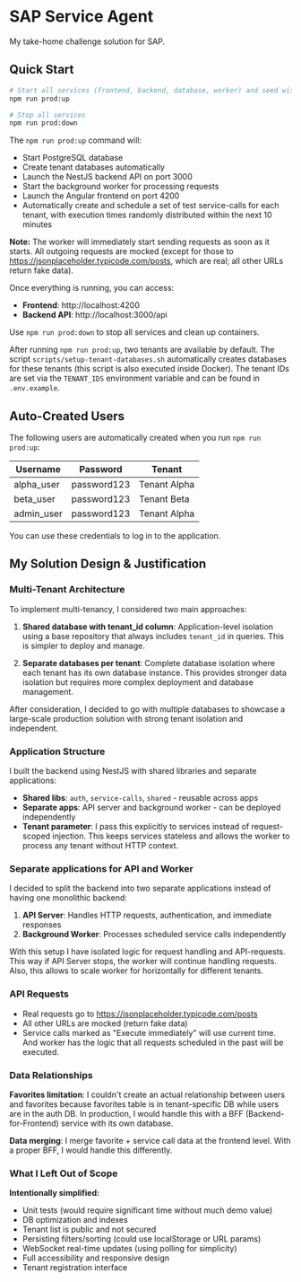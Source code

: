 # SAP Service Agent

My take-home challenge solution for SAP.

## Quick Start

```bash
# Start all services (frontend, backend, database, worker) and seed with sample data
npm run prod:up

# Stop all services
npm run prod:down
```


The `npm run prod:up` command will:
- Start PostgreSQL database
- Create tenant databases automatically
- Launch the NestJS backend API on port 3000
- Start the background worker for processing requests
- Launch the Angular frontend on port 4200
- Automatically create and schedule a set of test service-calls for each tenant, with execution times randomly distributed within the next 10 minutes

**Note:** The worker will immediately start sending requests as soon as it starts. All outgoing requests are mocked (except for those to https://jsonplaceholder.typicode.com/posts, which are real; all other URLs return fake data).

Once everything is running, you can access:
- **Frontend**: http://localhost:4200
- **Backend API**: http://localhost:3000/api

Use `npm run prod:down` to stop all services and clean up containers.

After running `npm run prod:up`, two tenants are available by default. The script `scripts/setup-tenant-databases.sh` automatically creates databases for these tenants (this script is also executed inside Docker). The tenant IDs are set via the `TENANT_IDS` environment variable and can be found in `.env.example`.

## Auto-Created Users

The following users are automatically created when you run `npm run prod:up`:

| Username     | Password     | Tenant        |
|--------------|--------------|---------------|
| alpha_user   | password123  | Tenant Alpha  |
| beta_user    | password123  | Tenant Beta   |
| admin_user   | password123  | Tenant Alpha  |

You can use these credentials to log in to the application.

## My Solution Design & Justification

### Multi-Tenant Architecture

To implement multi-tenancy, I considered two main approaches:

1. **Shared database with tenant_id column**: Application-level isolation using a base repository that always includes `tenant_id` in queries. This is simpler to deploy and manage.

2. **Separate databases per tenant**: Complete database isolation where each tenant has its own database instance. This provides stronger data isolation but requires more complex deployment and database management.

After consideration, I decided to go with multiple databases to showcase a large-scale production solution with strong tenant isolation and independent.
### Application Structure

I built the backend using NestJS with shared libraries and separate applications:
- **Shared libs**: `auth`, `service-calls`, `shared` - reusable across apps
- **Separate apps**: API server and background worker - can be deployed independently
- **Tenant parameter**: I pass this explicitly to services instead of request-scoped injection. This keeps services stateless and allows the worker to process any tenant without HTTP context.

### Separate applications for API and Worker

I decided to split the backend into two separate applications instead of having one monolithic backend:

1. **API Server**: Handles HTTP requests, authentication, and immediate responses
2. **Background Worker**: Processes scheduled service calls independently

With this setup I have isolated logic for request handling and API-requests. This way if API Server stops, the worker will continue handling requests. Also, this allows to scale worker for horizontally for different tenants.

### API Requests

- Real requests go to https://jsonplaceholder.typicode.com/posts
- All other URLs are mocked (return fake data)
- Service calls marked as "Execute immediately" will use current time. And worker has the logic that all requests scheduled in the past will be executed.

### Data Relationships

**Favorites limitation**: I couldn't create an actual relationship between users and favorites because favorites table is in tenant-specific DB while users are in the auth DB. In production, I would handle this with a BFF (Backend-for-Frontend) service with its own database.

**Data merging**: I merge favorite + service call data at the frontend level. With a proper BFF, I would handle this differently.

### What I Left Out of Scope

**Intentionally simplified:**
- Unit tests (would require significant time without much demo value)
- DB optimization and indexes
- Tenant list is public and not secured
- Persisting filters/sorting (could use localStorage or URL params)
- WebSocket real-time updates (using polling for simplicity)
- Full accessibility and responsive design
- Tenant registration interface
